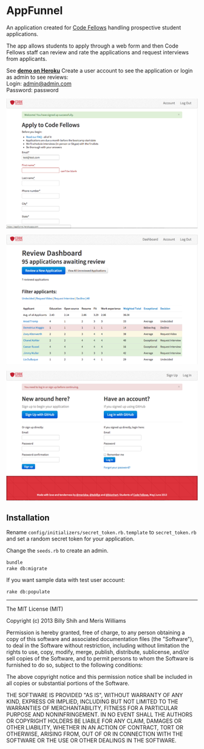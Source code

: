 # AppFunnel
An application created for [Code Fellows](http://www.codefellows.org) handling prospective student applications.

The app allows students to apply through a web form and then Code Fellows staff can review and rate the applications and request interviews from applicants.

See **[demo on Heroku](https://appfunnel.herokuapp.com/)**
Create a user account to see the application or login as admin to see reviews:  
Login: admin@admin.com  
Password: password

![Application Form](application_form.png)

![Application Review](application_review.png)

![Login Forms](login.png)


## Installation

Rename `config/initializers/secret_token.rb.template` to `secret_token.rb` and set a random secret token for your application.

Change the `seeds.rb` to create an admin.

    bundle
    rake db:migrate

If you want sample data with test user account:

    rake db:populate

---

The MIT License (MIT)

Copyright (c) 2013 Billy Shih and Meris Williams

Permission is hereby granted, free of charge, to any person obtaining a copy
of this software and associated documentation files (the "Software"), to deal
in the Software without restriction, including without limitation the rights
to use, copy, modify, merge, publish, distribute, sublicense, and/or sell
copies of the Software, and to permit persons to whom the Software is
furnished to do so, subject to the following conditions:

The above copyright notice and this permission notice shall be included in
all copies or substantial portions of the Software.

THE SOFTWARE IS PROVIDED "AS IS", WITHOUT WARRANTY OF ANY KIND, EXPRESS OR
IMPLIED, INCLUDING BUT NOT LIMITED TO THE WARRANTIES OF MERCHANTABILITY,
FITNESS FOR A PARTICULAR PURPOSE AND NONINFRINGEMENT. IN NO EVENT SHALL THE
AUTHORS OR COPYRIGHT HOLDERS BE LIABLE FOR ANY CLAIM, DAMAGES OR OTHER
LIABILITY, WHETHER IN AN ACTION OF CONTRACT, TORT OR OTHERWISE, ARISING FROM,
OUT OF OR IN CONNECTION WITH THE SOFTWARE OR THE USE OR OTHER DEALINGS IN
THE SOFTWARE.
